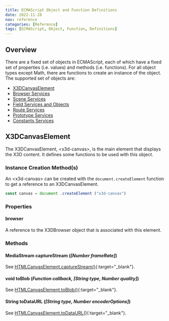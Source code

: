 ```yaml
---
title: ECMAScript Object and Function Definitions
date: 2022-11-28
nav: reference
categories: [Reference]
tags: [ECMAScript, Object, Function, Definitions]
---
```

## Overview

There are a fixed set of objects in ECMAScript, each of which have a fixed set of properties (i.e. values) and methods (i.e. functions). For all object types except Math, there are functions to create an instance of the object. The supported set of objects are:

* [X3DCanvasElement](#x3dcanvaselement)
* [Browser Services](/x_ite/reference/browser-services)
* [Scene Services](/x_ite/reference/scene-services)
* [Field Services and Objects](/x_ite/reference/field-services-and-objects)
* [Route Services](/x_ite/reference/route-services)
* [Prototype Services](/x_ite/reference/prototype-services)
* [Constants Services](/x_ite/reference/constants-services)

## X3DCanvasElement

The X3DCanvasElement, \<x3d-canvas\>, is the main element that displays the X3D content. It defines some functions to be used with this object.

### Instance Creation Method\(s\)

An \<x3d-canvas\> can be created with the `document.createElement` function to get a reference to an X3DCanvasElement.

```js
const canvas = document .createElement ("x3d-canvas")
```

### Properties

#### **browser**

A reference to the X3DBrowser object that is associated with this element.

### Methods

#### MediaStream **captureStream** (*[Number frameRate]*)

See [HTMLCanvasElement.captureStream()](https://developer.mozilla.org/en-US/docs/Web/API/HTMLCanvasElement/captureStream){:target="_blank"}.

#### void **toBlob** (*Function callback, [String type, Number quality]*)

See [HTMLCanvasElement.toBlob()](https://developer.mozilla.org/en-US/docs/Web/API/HTMLCanvasElement/toBlob){:target="_blank"}.

#### String **toDataURL** (*[String type, Number encoderOptions]*)

See [HTMLCanvasElement.toDataURL()](https://developer.mozilla.org/en-US/docs/Web/API/HTMLCanvasElement/toDataURL){:target="_blank"}.
